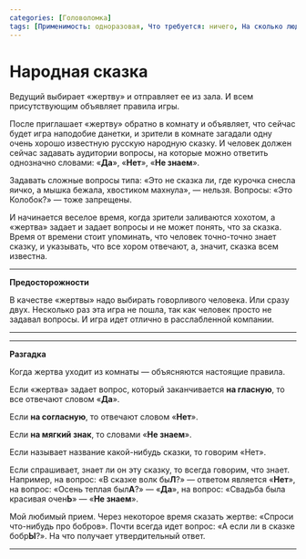 ```yaml
---
categories: [Головоломка]
tags: [Применимость: одноразовая, Что требуется: ничего, На сколько людей рассчитано: от 3, Подвижность: нет]
---
```


# Народная сказка

Ведущий выбирает «жертву» и отправляет ее из зала. И всем присутствующим объявляет правила игры.

После приглашает «жертву» обратно в комнату и объявляет, что сейчас будет игра наподобие данетки, и зрители в комнате загадали одну очень хорошо известную русскую народную сказку. И человек должен сейчас задавать аудитории вопросы, на которые можно ответить однозначно словами: «**Да**», «**Нет**», «**Не знаем**».

Задавать сложные вопросы типа: «Это не сказка ли, где курочка снесла яичко, а мышка бежала, хвостиком махнула», — нельзя. Вопросы: «Это Колобок?» — тоже запрещены.

И начинается веселое время, когда зрители заливаются хохотом, а «жертва» задает и задает вопросы и не может понять, что за сказка. Время от времени стоит упоминать, что человек точно-точно знает сказку, и указывать, что все хором отвечают, а, значит, сказка всем известна.

---

**Предосторожности** <!-- !warning -->

В качестве «жертвы» надо выбирать говорливого человека. Или сразу двух. Несколько раз эта игра не пошла, так как человек просто не задавал вопросы. И игра идет отлично в расслабленной компании.

---

---

**Разгадка** <!-- !details -->

Когда жертва уходит из комнаты — объясняются настоящие правила.

Если «жертва» задает вопрос, который заканчивается **на гласную**, то все отвечают словом «**Да**».

Если **на согласную**, то отвечают словом «**Нет**».

Если **на мягкий знак**, то словами «**Не знаем**».

Если называет название какой-нибудь сказки, то говорим «Нет».

Если спрашивает, знает ли он эту сказку, то всегда говорим, что знает. Например, на вопрос: «В сказке волк бы**Л**?» — ответом является «**Нет**», на вопрос: «Осень теплая был**А**?» — «**Да**», на вопрос: «Свадьба была красивая очен**Ь**» — «**Не знаем**».

Мой любимый прием. Через некоторое время сказать жертве: «Спроси что-нибудь про бобров». Почти всегда идет вопрос: «А если ли в сказке бобр**Ы**?». На что получает утвердительный ответ.

---
